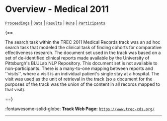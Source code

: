 # Overview - Medical 2011

[`Proceedings`](./proceedings.md) | [`Data`](./data.md) | [`Results`](./results.md) | [`Runs`](./runs.md) | [`Participants`](./participants.md)

{==

The search task within the TREC 2011 Medical Records track was an ad hoc search task that modeled the clinical task of finding cohorts for comparative effectiveness research. The document set used in the track was based on a set of de-identified clinical reports made available by the University of Pittsburgh's BLULab NLP Repository.  This document set is not available to non-participants. There is a many-to-one mapping between reports and ''visits'', where a visit is an individual patient's single stay at a hospital. The visit was used as the unit of retrieval in the track (so a document for the purposes of the track was the union of the content in all records mapped to that visit).

==}

:fontawesome-solid-globe: **Track Web Page:** [`https://www.trec-cds.org/`](https://www.trec-cds.org/) 

---

